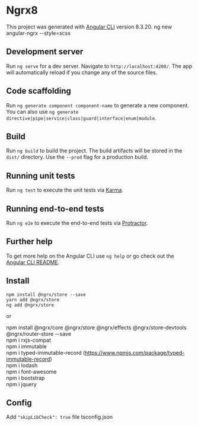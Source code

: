 # Ngrx8

This project was generated with [Angular CLI](https://github.com/angular/angular-cli) version 8.3.20.
ng new angular-ngrx --style=scss

## Development server

Run `ng serve` for a dev server. Navigate to `http://localhost:4200/`. The app will automatically reload if you change any of the source files.

## Code scaffolding

Run `ng generate component component-name` to generate a new component. You can also use `ng generate directive|pipe|service|class|guard|interface|enum|module`.

## Build

Run `ng build` to build the project. The build artifacts will be stored in the `dist/` directory. Use the `--prod` flag for a production build.

## Running unit tests

Run `ng test` to execute the unit tests via [Karma](https://karma-runner.github.io).

## Running end-to-end tests

Run `ng e2e` to execute the end-to-end tests via [Protractor](http://www.protractortest.org/).

## Further help

To get more help on the Angular CLI use `ng help` or go check out the [Angular CLI README](https://github.com/angular/angular-cli/blob/master/README.md).

## Install

`npm install @ngrx/store --save` \
`yarn add @ngrx/store` \
`ng add @ngrx/store`

or

npm install @ngrx/core @ngrx/store @ngrx/effects @ngrx/store-devtools @ngrx/router-store --save \
npm i rxjs-compat \
npm i immutable \
npm i typed-immutable-record (https://www.npmjs.com/package/typed-immutable-record) \
npm i lodash \
npm i font-awesome \
npm i bootstrap \
npm i jquery

## Config
Add `"skipLibCheck": true` file tsconfig.json
